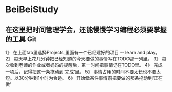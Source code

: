 # BeiBeiStudy 
## 在这里把时间管理学会，还能慢慢学习编程必须要掌握的工具 Git
1》 在上面tab里选择Projects,里面有一个已经建好的项目 -- learn and play。
2》 每天早上花几分钟把已经知道的今天要做的事情写在TODO那一列里。
3》 每次收到老师的作业或者妈妈的提醒后，第一时间把事情记在TODO里。
4》 完成一项后，记得把这一条拖动到‘完成’里。
5》 事情占用的时间不要太长也不要太短。以30分钟到1小时为合适。
6》 开始做某件事情前把要做的那条拖动到‘正在做’
